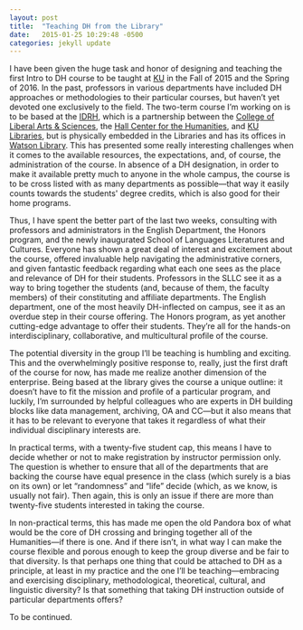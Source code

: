 ```yaml
---
layout: post
title:  "Teaching DH from the Library"
date:   2015-01-25 10:29:48 -0500
categories: jekyll update
---
```


I have been given the huge task and honor of designing and teaching the
first Intro to DH course to be taught at [KU](http://ku.edu) in the Fall
of 2015 and the Spring of 2016. In the past, professors in various
departments have included DH approaches or methodologies to their
particular courses, but haven’t yet devoted one exclusively to the
field. The two-term course I’m working on is to be based at the
[IDRH](http://idrh.ku.edu/), which is a partnership between the [College
of Liberal Arts & Sciences](http://clas.ku.edu/), the [Hall Center for
the Humanities](http://hallcenter.ku.edu/), and [KU
Libraries](http://lib.ku.edu/), but is physically embedded in the
Libraries and has its offices in [Watson
Library](http://lib.ku.edu/locations/watson). This has presented some
really interesting challenges when it comes to the available resources,
the expectations, and, of course, the administration of the course. In
absence of a DH designation, in order to make it available pretty much
to anyone in the whole campus, the course is to be cross listed with as
many departments as possible—that way it easily counts towards the
students' degree credits, which is also good for their home programs.

Thus, I have spent the better part of the last two weeks, consulting
with professors and administrators in the English Department, the Honors
program, and the newly inaugurated School of Languages Literatures and
Cultures. Everyone has shown a great deal of interest and excitement
about the course, offered invaluable help navigating the administrative
corners, and given fantastic feedback regarding what each one sees as
the place and relevance of DH for their students. Professors in the SLLC
see it as a way to bring together the students (and, because of them,
the faculty members) of their constituting and affiliate departments.
The English department, one of the most heavily DH-inflected on campus,
see it as an overdue step in their course offering. The Honors program,
as yet another cutting-edge advantage to offer their students. They’re
all for the hands-on interdisciplinary, collaborative, and multicultural
profile of the course.

The potential diversity in the group I’ll be teaching is humbling and
exciting. This and the overwhelmingly positive response to, really, just
the first draft of the course for now, has made me realize another
dimension of the enterprise. Being based at the library gives the course
a unique outline: it doesn’t have to fit the mission and profile of a
particular program, and luckily, I’m surrounded by helpful colleagues
who are experts in DH building blocks like data management, archiving,
OA and CC—but it also means that it has to be relevant to everyone that
takes it regardless of what their individual disciplinary interests are.

In practical terms, with a twenty-five student cap, this means I have to
decide whether or not to make registration by instructor permission
only. The question is whether to ensure that all of the departments that
are backing the course have equal presence in the class (which surely is
a bias on its own) or let “randomness” and “life” decide (which, as we
know, is usually not fair). Then again, this is only an issue if there
are more than twenty-five students interested in taking the course.

In non-practical terms, this has made me open the old Pandora box of
what would be the core of DH crossing and bringing together all of the
Humanities—if there is one. And if there isn’t, in what way I can make
the course flexible and porous enough to keep the group diverse and be
fair to that diversity. Is that perhaps one thing that could be attached
to DH as a principle, at least in my practice and the one I’ll be
teaching—embracing and exercising disciplinary, methodological,
theoretical, cultural, and linguistic diversity? Is that something that
taking DH instruction outside of particular departments offers?

To be continued.
